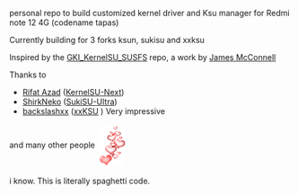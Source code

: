 <p>personal repo to build customized kernel driver and Ksu manager for Redmi note 12 4G (codename tapas)</p>
<p>Currently building for 3 forks ksun, sukisu and xxksu</p>
<p>Inspired by the <a href="https://github.com/WildKernels/GKI_KernelSU_SUSFS" target="_blank" rel="noopener noreferrer">GKI_KernelSU_SUSFS</a> repo, a work by <a href="https://github.com/TheWildJames" target="_blank" rel="noopener noreferrer">James McConnell</a></p>
<p>Thanks to</p>
<ul>
<li><a href="https://github.com/rifsxd" target="_blank" rel="noopener noreferrer">Rifat Azad</a> (<a href="https://github.com/KernelSU-Next/KernelSU-Next" target="_blank" rel="noopener noreferrer">KernelSU-Next</a>)</li>
<li><a href="https://github.com/ShirkNeko" target="_blank" rel="noopener noreferrer">ShirkNeko</a> (<a href="https://github.com/SukiSU-Ultra/SukiSU-Ultra" target="_blank" rel="noopener noreferrer">SukiSU-Ultra</a>)</li>
<li><a href="https://github.com/backslashxx" target="_blank" rel="noopener noreferrer">backslashxx</a> (<a href="https://github.com/backslashxx/KernelSU" target="_blank" rel="noopener noreferrer">xxKSU</a> ) Very impressive</li>
</ul>
<p>and many other people&nbsp;<img style="vertical-align: middle; margin: 5px 5px 5px 5px" src="https://raw.githubusercontent.com/ahmad24shargh/LinuxxPU/refs/heads/main/.github/myksunext/assets/heart.png" alt="" width="45" height="69" /></p>
<p>i know. This is literally spaghetti code.</p>
